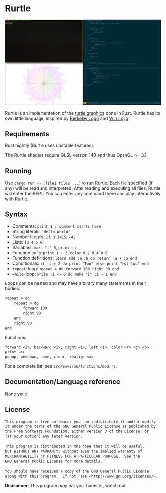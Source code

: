 Rurtle
======

![Screenshot](/Screenshot.png?raw=true)

Rurtle is an implementation of the [turtle graphics][tgraphics] done in
Rust. Rurtle has its own little language, inspired by [Berkeley Logo][ucblogo]
and [Win Logo][winlogo]

Requirements
------------

Rust nightly (Rurtle uses unstable features).

The Rurtle shaders require GLSL version 140 and thus OpenGL >= 3.1

Running
-------

Use `cargo run -- [file1 file2 ...]` to run Rurtle. Each file specified (if any)
will be read and interpreted. After reading and executing all files, Rurtle will
enter the REPL. You can enter any command there and play interactively with
Rurtle.

Syntax
------

* Comments: `print 1 ; comment starts here`
* String literals: `"Hello World"`
* Number literals: `13`, `3.1415`, `-42`
* Lists: `[3 4 5 6]`
* Variables: `make "i" 0`, `print :i`
* Function calls: `print 1 + 3`, `color 0.2 0.4 0.6`
* Function definitions: `learn add :a :b do return :a + :b end`
* Conditionals: `if :i = 2 do print "Two" else print "Not two" end`
* `repeat`-loop: `repeat 4 do forward 100 right 90 end`
* `while`-loop: `while :i <> 0 do make "i" :i - 1 end`

Loops can be nested and may have arbirary many statements in their bodies:

    repeat 4 do
        repeat 4 do
            forward 100
            right 90
        end
        right 90
    end

Functions:

    forward <i>, backward <i>, right <i>, left <i>, color <r> <g> <b>, print <e>
    penup, pendown, home, clear, realign <a>

For a complete list, see `src/environ/functions/mod.rs`.

Documentation/Language reference
--------------------------------

None yet :(

License
-------

    This program is free software: you can redistribute it and/or modify
    it under the terms of the GNU General Public License as published by
    the Free Software Foundation, either version 3 of the License, or
    (at your option) any later version.

    This program is distributed in the hope that it will be useful,
    but WITHOUT ANY WARRANTY; without even the implied warranty of
    MERCHANTABILITY or FITNESS FOR A PARTICULAR PURPOSE.  See the
    GNU General Public License for more details.

    You should have received a copy of the GNU General Public License
    along with this program.  If not, see <http://www.gnu.org/licenses/>.

**Disclaimer**: This program *may* eat your hamster, watch out.

[tgraphics]: https://en.wikipedia.org/wiki/Turtle_graphics
[ucblogo]: https://en.wikipedia.org/wiki/UCBLogo
[winlogo]: http://www.win-logo.de/